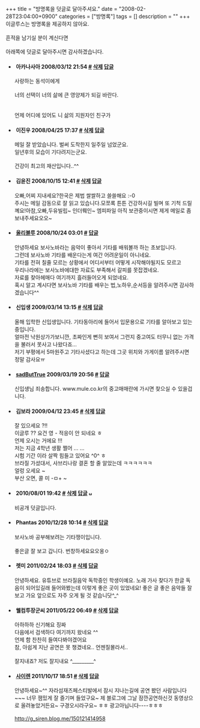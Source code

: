 +++
title = "방명록을 덧글로 달아주셔요."
date = "2008-02-28T23:04:00+0900"
categories = ["방명록"]
tags = []
description = ""
+++
<span class="copyright_entry" style="display:block;" title="방명록을 덧글로 달아주셔요.@@**@@http://shed.egloos.com/1719334"></span>이글루스는 방명록을 제공하지 않아요.
<br>
<br>흔적을 남기실 분이 계신다면 
<br>
<br>아래쪽에 덧글로 달아주시면 감사하겠습니다. 
<br> 
<!--
       <rdf:RDF xmlns:rdf="http://www.w3.org/1999/02/22-rdf-syntax-ns#"
		    xmlns:dc="http://purl.org/dc/elements/1.1/"
		    xmlns:trackback="http://madskills.com/public/xml/rss/module/trackback/">
       <rdf:Description
	        rdf:about="http://shed.egloos.com/1719334"
	        dc:identifier="http://shed.egloos.com/1719334"
	        dc:title="방명록을 덧글로 달아주셔요."
	        trackback:ping="http://shed.egloos.com/tb/1719334"/>
       </rdf:RDF>
       -->

<ul><li class="comment_item"> <h4 class="comment_writer_info"> <span class="comment_gravatar"><img src="http://md.egloos.com/img/eg/profile_anonymous.jpg" alt=""></span> <span class="comment_writer">아카나사아</span> <span class="comment_datetime" title="2008/03/12 21:54">2008/03/12 21:54</span> <span class="comment_link"><a name="6654490" href="http://shed.egloos.com/1719334#6654490" title="#">#</a> </span> <span class="comment_admin"> <a href="#" onclick="delComment_view('a0003782','1719334','6654490','','','0'); return false;">삭제</a> <a href="javascript:;" onclick="replyComment('replyform1719334','1719334','6654490',5,'','http://', '', 'http://shed.egloos.com/1719334#cmt','','0'); return false;" title="답글">답글</a> </span> <span class="comment_security"></span> </h4>
 <div id="comment_6654490">
  사랑하는 동석이에게 
  <br>
  <br>너의 선택이 너의 삶에 큰 영양제가 되길 바란다.
  <br>
  <br> 
  <br>언제 어디에 있어도 니 삶의 지원자인 친구가
 </div> 
 <div id="reply1719334_6654490" class="comment_write reply_write" style="display:none;"></div> </li>
<li class="comment_item"> <h4 class="comment_writer_info"> <span class="comment_gravatar"><img src="http://md.egloos.com/img/eg/profile_anonymous.jpg" alt=""></span> <span class="comment_writer">이진우</span> <span class="comment_datetime" title="2008/04/25 17:37">2008/04/25 17:37</span> <span class="comment_link"><a name="6749331" href="http://shed.egloos.com/1719334#6749331" title="#">#</a> </span> <span class="comment_admin"> <a href="#" onclick="delComment_view('a0003782','1719334','6749331','','','0'); return false;">삭제</a> <a href="javascript:;" onclick="replyComment('replyform1719334','1719334','6749331',5,'','http://', '', 'http://shed.egloos.com/1719334#cmt','','0'); return false;" title="답글">답글</a> </span> <span class="comment_security"></span> </h4>
 <div id="comment_6749331">
  메일 잘 받았습니다. 벌써 도착한지 일주일 넘었군요.
  <br>일년후의 모습이 기다려지는군요.
  <br>
  <br>건강이 최고의 재산입니다..^^
 </div> 
 <div id="reply1719334_6749331" class="comment_write reply_write" style="display:none;"></div> </li>
<li class="comment_item"> <h4 class="comment_writer_info"> <span class="comment_gravatar"><img src="http://md.egloos.com/img/eg/profile_anonymous.jpg" alt=""></span> <span class="comment_writer">김윤진</span> <span class="comment_datetime" title="2008/10/15 12:41">2008/10/15 12:41</span> <span class="comment_link"><a name="7021477" href="http://shed.egloos.com/1719334#7021477" title="#">#</a> </span> <span class="comment_admin"> <a href="#" onclick="delComment_view('a0003782','1719334','7021477','','','0'); return false;">삭제</a> <a href="javascript:;" onclick="replyComment('replyform1719334','1719334','7021477',5,'','http://', '', 'http://shed.egloos.com/1719334#cmt','','0'); return false;" title="답글">답글</a> </span> <span class="comment_security"></span> </h4>
 <div id="comment_7021477">
  오빠,어찌 지내세요?한국은 제법 쌀쌀하고 쓸쓸해요 :-0
  <br>주시는 메일 감동으로 잘 읽고 있습니다.모쪼록 튼튼 건강하시길 빌며 또 기척 드릴꼐요!아참,오빠,두유빌립~ 인더뤠인~ 엠피파일 아직 보관중이시면 제게 메일로 좀 보내주세요오오~
 </div> 
 <div id="reply1719334_7021477" class="comment_write reply_write" style="display:none;"></div> </li>
<li class="comment_item"> <h4 class="comment_writer_info"> <span class="comment_gravatar"><a href="http://oliblue.egloos.com" title="http://oliblue.egloos.com"><img src="http://profile.egloos.net/e0067971_50.jpg" alt=""></a></span> <span class="comment_writer"><a href="http://oliblue.egloos.com" title="http://oliblue.egloos.com" target="_blank">올리블루</a></span> <span class="comment_datetime" title="2008/10/24 03:01">2008/10/24 03:01</span> <span class="comment_link"><a name="7032584" href="http://shed.egloos.com/1719334#7032584" title="#">#</a> </span> <span class="comment_admin"> <a href="javascript:;" onclick="replyComment('replyform1719334','1719334','7032584',5,'','http://', '', 'http://shed.egloos.com/1719334#cmt','','1'); return false;" title="답글">답글</a> </span> <span class="comment_security"></span> </h4>
 <div id="comment_7032584">
  안녕하세요 보사노바라는 음악이 좋아서 기타를 배워볼까 하는 초보입니다.
  <br>그런데 보사노바 기타를 배운다는게 여간 어려운일이 아니네요.
  <br>기타를 전혀 칠줄 모르는 상황에서 어디서부터 어떻게 시작해야될지도 모르고
  <br>우리나라에는 보사노바에대한 자료도 부족해서 갈피를 못잡겠네요.
  <br>자료를 찾아헤매다 여기까지 흘러들어오게 되었네요.
  <br>혹시 알고 계시다면 보사노바 기타를 배우는 법,노하우,순서등을 알려주시면 감사하겠습니다^^
  <br>
 </div> 
 <div id="reply1719334_7032584" class="comment_write reply_write" style="display:none;"></div> </li>
<li class="comment_item"> <h4 class="comment_writer_info"> <span class="comment_gravatar"><img src="http://md.egloos.com/img/eg/profile_anonymous.jpg" alt=""></span> <span class="comment_writer">신입생</span> <span class="comment_datetime" title="2009/03/14 13:15">2009/03/14 13:15</span> <span class="comment_link"><a name="7208208" href="http://shed.egloos.com/1719334#7208208" title="#">#</a> </span> <span class="comment_admin"> <a href="#" onclick="delComment_view('a0003782','1719334','7208208','','','0'); return false;">삭제</a> <a href="javascript:;" onclick="replyComment('replyform1719334','1719334','7208208',5,'','http://', '', 'http://shed.egloos.com/1719334#cmt','','0'); return false;" title="답글">답글</a> </span> <span class="comment_security"></span> </h4>
 <div id="comment_7208208">
  올해 입학한 신입생입니다. 기타동아리에 들어서 입문용으로 기타를 알아보고 있는 중입니다.
  <br>얼마전 낙원상가가보니깐, 초짜인게 뻔히 보여서 그런지 중고여도 터무니 없는 가격을 불러서 못사고 나왔다죠...
  <br>저기 부평에서 5마원주고 기타사셨다고 하는데 그곳 위치와 가게이름 알려주시면 정말 감사요ㅠ
 </div> 
 <div id="reply1719334_7208208" class="comment_write reply_write" style="display:none;"></div> </li>
<li class="comment_item"> <h4 class="comment_writer_info"> <span class="comment_gravatar"><a href="http://shed.egloos.com" title="http://shed.egloos.com"><img src="http://profile.egloos.net/a0003782_50.jpg" alt=""></a></span> <span class="comment_writer"><a href="http://shed.egloos.com" title="http://shed.egloos.com" target="_blank">sadButTrue</a></span> <span class="comment_datetime" title="2009/03/19 20:56">2009/03/19 20:56</span> <span class="comment_link"><a name="7214382" href="http://shed.egloos.com/1719334#7214382" title="#">#</a> </span> <span class="comment_admin"> <a href="javascript:;" onclick="replyComment('replyform1719334','1719334','7214382',5,'','http://', '', 'http://shed.egloos.com/1719334#cmt','','1'); return false;" title="답글">답글</a> </span> <span class="comment_security"></span> </h4>
 <div id="comment_7214382">
  신입생님 죄송합니다. www.mule.co.kr의 중고매매란에 가시면 찾으실 수 있을겁니다.
 </div> 
 <div id="reply1719334_7214382" class="comment_write reply_write" style="display:none;"></div> </li>
<li class="comment_item"> <h4 class="comment_writer_info"> <span class="comment_gravatar"><img src="http://md.egloos.com/img/eg/profile_anonymous.jpg" alt=""></span> <span class="comment_writer">김보라</span> <span class="comment_datetime" title="2009/04/12 23:45">2009/04/12 23:45</span> <span class="comment_link"><a name="7242645" href="http://shed.egloos.com/1719334#7242645" title="#">#</a> </span> <span class="comment_admin"> <a href="#" onclick="delComment_view('a0003782','1719334','7242645','','','0'); return false;">삭제</a> <a href="javascript:;" onclick="replyComment('replyform1719334','1719334','7242645',5,'','http://', '', 'http://shed.egloos.com/1719334#cmt','','0'); return false;" title="답글">답글</a> </span> <span class="comment_security"></span> </h4>
 <div id="comment_7242645">
  잘 있으세요 ?!!
  <br>이글루 ?? 요건 영 - 적응이 안 되네요 ㅎ
  <br>언제 오시는 거에요 !!!
  <br>저는 지금 4학년 생활 쩔어 ... ... 
  <br>시험 기간 이라 살짝 힘들고 있어요 ^0^ ㅎ
  <br>브라질 가셨대서, 사브리나랑 결혼 할 줄 알았는데 ㅋㅋㅋㅋㅋㅋ
  <br>얼렁 오세요 ~ 
  <br>부산 오면, 콜 미 -ㅁ+ ~
 </div> 
 <div id="reply1719334_7242645" class="comment_write reply_write" style="display:none;"></div> </li>
<li class="comment_item"> <h4 class="comment_writer_info"> <span class="comment_gravatar"><img src="http://md.egloos.com/img/eg/profile_anonymous.jpg" alt=""></span> <span class="comment_writer"></span> <span class="comment_datetime" title="2010/08/01 19:42">2010/08/01 19:42</span> <span class="comment_link"><a name="7825327" href="http://shed.egloos.com/1719334#7825327" title="#">#</a> </span> <span class="comment_admin"> <a href="#" onclick="delComment_view('a0003782','1719334','7825327','','','0'); return false;">삭제</a> <a href="javascript:;" onclick="replyComment('replyform1719334','1719334','7825327',5,'','http://', '', 'http://shed.egloos.com/1719334#cmt','','0'); return false;" title="답글">답글</a> </span> <span class="comment_security"><img src="http://md.egloos.net/img/eg/post_security3.gif" width="9" height="10" border="0" alt="비공개"></span> </h4>비공개 덧글입니다. 
 <div id="reply1719334_7825327" class="comment_write reply_write" style="display:none;"></div> </li>
<li class="comment_item"> <h4 class="comment_writer_info"> <span class="comment_gravatar"><img src="http://md.egloos.com/img/eg/profile_anonymous.jpg" alt=""></span> <span class="comment_writer">Phantas</span> <span class="comment_datetime" title="2010/12/28 10:14">2010/12/28 10:14</span> <span class="comment_link"><a name="7971680" href="http://shed.egloos.com/1719334#7971680" title="#">#</a> </span> <span class="comment_admin"> <a href="#" onclick="delComment_view('a0003782','1719334','7971680','','','0'); return false;">삭제</a> <a href="javascript:;" onclick="replyComment('replyform1719334','1719334','7971680',5,'','http://', '', 'http://shed.egloos.com/1719334#cmt','','0'); return false;" title="답글">답글</a> </span> <span class="comment_security"></span> </h4>
 <div id="comment_7971680">
  보사노바 공부해보려는 기타쟁이입니다.
  <br>
  <br>좋은글 잘 보고 갑니다. 번창하세요요오옹ㅇ
 </div> 
 <div id="reply1719334_7971680" class="comment_write reply_write" style="display:none;"></div> </li>
<li class="comment_item"> <h4 class="comment_writer_info"> <span class="comment_gravatar"><img src="http://md.egloos.com/img/eg/profile_anonymous.jpg" alt=""></span> <span class="comment_writer">렛미</span> <span class="comment_datetime" title="2011/02/24 18:03">2011/02/24 18:03</span> <span class="comment_link"><a name="8030033" href="http://shed.egloos.com/1719334#8030033" title="#">#</a> </span> <span class="comment_admin"> <a href="#" onclick="delComment_view('a0003782','1719334','8030033','','','0'); return false;">삭제</a> <a href="javascript:;" onclick="replyComment('replyform1719334','1719334','8030033',5,'','http://', '', 'http://shed.egloos.com/1719334#cmt','','0'); return false;" title="답글">답글</a> </span> <span class="comment_security"></span> </h4>
 <div id="comment_8030033">
  안녕하세요. 유튜브로 브라질음악 독학중인 학생이예요. 노래 가사 찾다가 한글 독음이 되어있길래 들어와봤는데 이렇게 좋은 곳이 있었네요! 좋은 글 좋은 음악들 잘 보고 가요 앞으로도 자주 오게 될 것 같습니닷^_^
 </div> 
 <div id="reply1719334_8030033" class="comment_write reply_write" style="display:none;"></div> </li>
<li class="comment_item"> <h4 class="comment_writer_info"> <span class="comment_gravatar"><img src="http://md.egloos.com/img/eg/profile_anonymous.jpg" alt=""></span> <span class="comment_writer">웰컴투장군씨</span> <span class="comment_datetime" title="2011/05/22 06:49">2011/05/22 06:49</span> <span class="comment_link"><a name="8107906" href="http://shed.egloos.com/1719334#8107906" title="#">#</a> </span> <span class="comment_admin"> <a href="#" onclick="delComment_view('a0003782','1719334','8107906','','','0'); return false;">삭제</a> <a href="javascript:;" onclick="replyComment('replyform1719334','1719334','8107906',5,'','http://', '', 'http://shed.egloos.com/1719334#cmt','','0'); return false;" title="답글">답글</a> </span> <span class="comment_security"></span> </h4>
 <div id="comment_8107906">
  아하하하 신기해요 징짜
  <br>다음에서 검색하다 여기까지 왔네요 ^^
  <br>언제 함 찬찬히 들여다봐야겠어요
  <br>참, 아쉽게 지난 공연은 못 챙겼네요.. 언젠질몰라서..
  <br>
  <br>잘지내죠? 저도 잘지내요 ^_________^
  <br>
 </div> 
 <div id="reply1719334_8107906" class="comment_write reply_write" style="display:none;"></div> </li>
<li class="comment_item"> <h4 class="comment_writer_info"> <span class="comment_gravatar"><img src="http://md.egloos.com/img/eg/profile_anonymous.jpg" alt=""></span> <span class="comment_writer"><a href="http://www.goblinsiren.com" title="http://www.goblinsiren.com" target="_blank">사이렌</a></span> <span class="comment_datetime" title="2011/10/17 18:51">2011/10/17 18:51</span> <span class="comment_link"><a name="8235603" href="http://shed.egloos.com/1719334#8235603" title="#">#</a> </span> <span class="comment_admin"> <a href="#" onclick="delComment_view('a0003782','1719334','8235603','','','0'); return false;">삭제</a> <a href="javascript:;" onclick="replyComment('replyform1719334','1719334','8235603',5,'','http://', '', 'http://shed.egloos.com/1719334#cmt','','0'); return false;" title="답글">답글</a> </span> <span class="comment_security"></span> </h4>
 <div id="comment_8235603">
  안녕하세요~^^ 자라섬재즈페스티발에서 잠시 지나는길에 공연 봤던 사람입니다~~~ 너무 잼밌게 잘 즐기며 들었구요~ 제 블로그에 그날 잠깐공연하신것 동영상으로 올려놓았거든요~ 구경오시라구요~ ㅎㅎ 광고아닙니다----ㅎㅎㅎ
  <br>
  <br>
  <a href="http://g_siren.blog.me/150121414958">http://g_siren.blog.me/150121414958</a>
 </div> 
 <div id="reply1719334_8235603" class="comment_write reply_write" style="display:none;"></div> </li></ul>